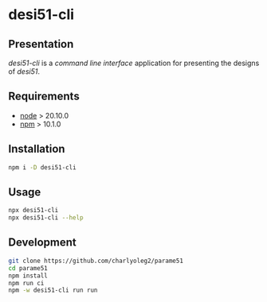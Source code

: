 desi51-cli
==========


Presentation
------------

*desi51-cli* is a *command line interface* application for presenting the designs of *desi51*.


Requirements
------------

- [node](https://nodejs.org) > 20.10.0
- [npm](https://docs.npmjs.com/cli) > 10.1.0


Installation
------------

```bash
npm i -D desi51-cli
```


Usage
-----

```bash
npx desi51-cli
npx desi51-cli --help
```


Development
-----------

```bash
git clone https://github.com/charlyoleg2/parame51
cd parame51
npm install
npm run ci
npm -w desi51-cli run run
```

